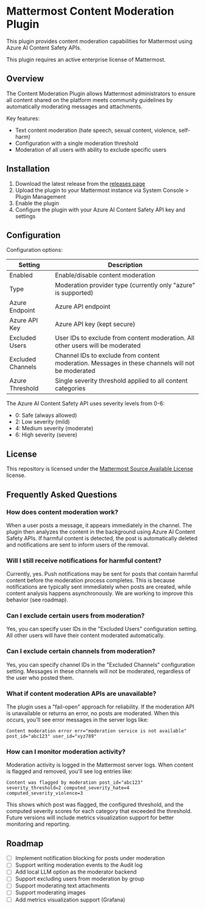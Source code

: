 # Mattermost Content Moderation Plugin

This plugin provides content moderation capabilities for Mattermost using Azure AI Content Safety APIs.

This plugin requires an active enterprise license of Mattermost.

## Overview

The Content Moderation Plugin allows Mattermost administrators to ensure all content shared on the platform meets community guidelines by automatically moderating messages and attachments.

Key features:
- Text content moderation (hate speech, sexual content, violence, self-harm)
- Configuration with a single moderation threshold
- Moderation of all users with ability to exclude specific users

## Installation

1. Download the latest release from the [releases page](https://github.com/mattermost/mattermost-plugin-content-moderation/releases)
2. Upload the plugin to your Mattermost instance via System Console > Plugin Management
3. Enable the plugin
4. Configure the plugin with your Azure AI Content Safety API key and settings

## Configuration

Configuration options:

| Setting | Description |
|---------|-------------|
| Enabled | Enable/disable content moderation |
| Type | Moderation provider type (currently only "azure" is supported) |
| Azure Endpoint | Azure API endpoint |
| Azure API Key | Azure API key (kept secure) |
| Excluded Users | User IDs to exclude from content moderation. All other users will be moderated |
| Excluded Channels | Channel IDs to exclude from content moderation. Messages in these channels will not be moderated |
| Azure Threshold | Single severity threshold applied to all content categories |

The Azure AI Content Safety API uses severity levels from 0-6:
- 0: Safe (always allowed)
- 2: Low severity (mild)
- 4: Medium severity (moderate)
- 6: High severity (severe)

## License

This repository is licensed under the [Mattermost Source Available License](LICENSE) license.

## Frequently Asked Questions

### How does content moderation work?

When a user posts a message, it appears immediately in the channel. The plugin then analyzes the content in the background using Azure AI Content Safety APIs. If harmful content is detected, the post is automatically deleted and notifications are sent to inform users of the removal.

### Will I still receive notifications for harmful content?

Currently, yes. Push notifications may be sent for posts that contain harmful content before the moderation process completes. This is because notifications are typically sent immediately when posts are created, while content analysis happens asynchronously. We are working to improve this behavior (see roadmap).

### Can I exclude certain users from moderation?

Yes, you can specify user IDs in the "Excluded Users" configuration setting. All other users will have their content moderated automatically.

### Can I exclude certain channels from moderation?

Yes, you can specify channel IDs in the "Excluded Channels" configuration setting. Messages in these channels will not be moderated, regardless of the user who posted them.

### What if content moderation APIs are unavailable?

The plugin uses a "fail-open" approach for reliability. If the moderation API is unavailable or returns an error, no posts are moderated. When this occurs, you'll see error messages in the server logs like:

```
Content moderation error err="moderation service is not available" post_id="abc123" user_id="xyz789"
```

### How can I monitor moderation activity?

Moderation activity is logged in the Mattermost server logs. When content is flagged and removed, you'll see log entries like:

```
Content was flagged by moderation post_id="abc123" severity_threshold=2 computed_severity_hate=4 computed_severity_violence=3
```

This shows which post was flagged, the configured threshold, and the computed severity scores for each category that exceeded the threshold. Future versions will include metrics visualization support for better monitoring and reporting.

## Roadmap

- [ ] Implement notification blocking for posts under moderation
- [ ] Support writing moderation events to the Audit log
- [ ] Add local LLM option as the moderator backend
- [ ] Support excluding users from moderation by group
- [ ] Support moderating text attachments
- [ ] Support moderating images
- [ ] Add metrics visualization support (Grafana)
